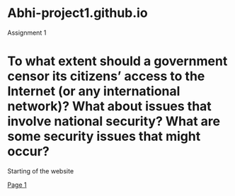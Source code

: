 # Abhi-project1.github.io
<html>
<head> Assignment 1
</head>
<body>
    <h1>To what extent should a government censor its citizens’ access to the Internet (or any international network)? What about issues that involve national security? What are some security issues that might occur?</h1>
    <p>Starting of the website</p>
    <a href="file:///C:/Users/abhi4/OneDrive/Desktop/Page1.html">Page 1</a>
</body>
</html>
